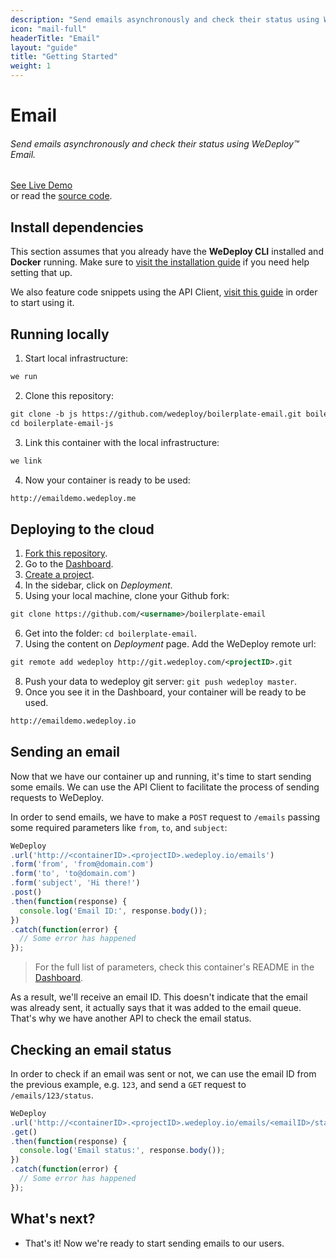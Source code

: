 ```yaml
---
description: "Send emails asynchronously and check their status using WeDeploy™ Email"
icon: "mail-full"
headerTitle: "Email"
layout: "guide"
title: "Getting Started"
weight: 1
---
```


# Email

###### Send emails asynchronously and check their status using *WeDeploy™ Email*.

<div class="guide-btn-cta">
  <a class="btn btn-accent btn-sm" href="http://boilerplate-email.wedeploy.io" target="_blank">
    <span class="icon-16-external"></span>See Live Demo
  </a>
</div>

<div class="guide-aux-cta">
  or read the <a href="https://github.com/wedeploy/boilerplate-email/tree/js" target="_blank">source code</a>.
</div>

<article id="1">

## Install dependencies

This section assumes that you already have the **WeDeploy CLI** installed and **Docker** running. Make sure to [visit the installation guide](/docs/intro/using-the-command-line.html) if you need help setting that up.

We also feature code snippets using the API Client, [visit this guide](/docs/intro/using-the-api-client.html) in order to start using it.

</article>

<article id="2">

## Running locally

1. Start local infrastructure:

```xml
we run
```

2. Clone this repository:

```xml
git clone -b js https://github.com/wedeploy/boilerplate-email.git boilerplate-email-js
cd boilerplate-email-js
```

3. Link this container with the local infrastructure:

```xml
we link
```

4. Now your container is ready to be used:

```xml
http://emaildemo.wedeploy.me
```

</article>

<article id="3">

## Deploying to the cloud

1. [Fork this repository](https://github.com/wedeploy/boilerplate-email/fork).
2. Go to the [Dashboard](http://dashboard.wedeploy.com).
3. [Create a project](http://dashboard.wedeploy.com/projects/create).
4. In the sidebar, click on *Deployment*.
5. Using your local machine, clone your Github fork:

```xml
git clone https://github.com/<username>/boilerplate-email
```

6. Get into the folder: `cd boilerplate-email`.
7. Using the content on *Deployment* page. Add the WeDeploy remote url:

```xml
git remote add wedeploy http://git.wedeploy.com/<projectID>.git
```

8. Push your data to wedeploy git server: `git push wedeploy master`.
9. Once you see it in the Dashboard, your container will be ready to be used.

```xml
http://emaildemo.wedeploy.io
```

## Sending an email

Now that we have our container up and running, it's time to start sending some emails. We can use the API Client to facilitate the process of sending requests to WeDeploy.

In order to send emails, we have to make a `POST` request to `/emails` passing some required parameters like `from`, `to`, and `subject`:

```javascript
WeDeploy
.url('http://<containerID>.<projectID>.wedeploy.io/emails')
.form('from', 'from@domain.com')
.form('to', 'to@domain.com')
.form('subject', 'Hi there!')
.post()
.then(function(response) {
  console.log('Email ID:', response.body());
})
.catch(function(error) {
  // Some error has happened
});
```

> For the full list of parameters, check this container's README in the [Dashboard](http://dashboard.wedeploy.io/).

As a result, we'll receive an email ID. This doesn't indicate that the email was already sent, it actually says that it was added to the email queue. That's why we have another API to check the email status.

## Checking an email status

In order to check if an email was sent or not, we can use the email ID from the previous example, e.g. `123`, and send a `GET` request to `/emails/123/status`.

```javascript
WeDeploy
.url('http://<containerID>.<projectID>.wedeploy.io/emails/<emailID>/status')
.get()
.then(function(response) {
  console.log('Email status:', response.body());
})
.catch(function(error) {
  // Some error has happened
});
```

</article>

## What's next?

* That's it! Now we're ready to start sending emails to our users.
